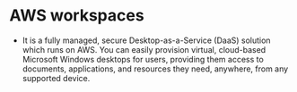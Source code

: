 # AWS workspaces
- It is a fully managed, secure Desktop-as-a-Service (DaaS) solution which runs on AWS. You can easily provision virtual, cloud-based Microsoft Windows desktops for users, providing them access to documents, applications, and resources they need, anywhere, from any supported device.